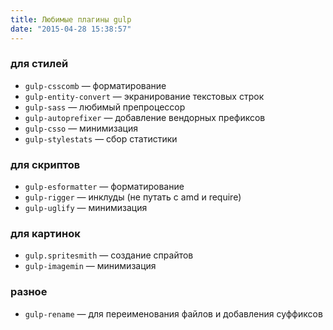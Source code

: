 ```yaml
---
title: Любимые плагины gulp
date: "2015-04-28 15:38:57"
---
```


### для стилей

* `gulp-csscomb` — форматирование
* `gulp-entity-convert` — экранирование текстовых строк
* `gulp-sass` — любимый препроцессор
* `gulp-autoprefixer` — добавление вендорных префиксов
* `gulp-csso` — минимизация
* `gulp-stylestats` — сбор статистики

### для скриптов

* `gulp-esformatter` — форматирование
* `gulp-rigger` — инклуды (не путать с amd и require)
* `gulp-uglify` — минимизация

### для картинок

* `gulp.spritesmith` — создание спрайтов
* `gulp-imagemin` — минимизация

### разное

* `gulp-rename` — для переименования файлов и добавления суффиксов
